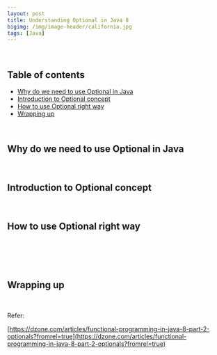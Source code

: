 ```yaml
---
layout: post
title: Understanding Optional in Java 8
bigimg: /img/image-header/california.jpg
tags: [Java]
---
```





<br>

## Table of contents
- [Why do we need to use Optional in Java](#why-do-we-need-to-use-optional-in-java)
- [Introduction to Optional concept](#introduction-to-optional-concept)
- [How to use Optional right way](#how-to-use-optional-right-way)
- [Wrapping up](#wrapping-up)



<br>

## Why do we need to use Optional in Java




<br>

## Introduction to Optional concept




<br>

## How to use Optional right way



<br>

## 




<br>

## Wrapping up



<br>

Refer:

[https://dzone.com/articles/functional-programming-in-java-8-part-2-optionals?fromrel=true](https://dzone.com/articles/functional-programming-in-java-8-part-2-optionals?fromrel=true)